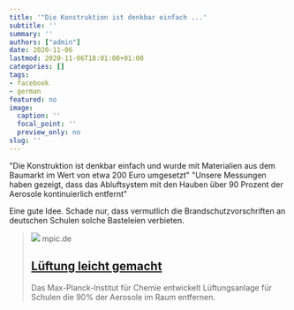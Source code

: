 ```yaml
---
title: '"Die Konstruktion ist denkbar einfach ...'
subtitle: ''
summary: ''
authors: ["admin"]
date: 2020-11-06
lastmod: 2020-11-06T18:01:08+01:00
categories: []
tags:
- facebook
- german
featured: no
image:
  caption: ''
  focal_point: ''
  preview_only: no
slug: ''
---
```

"Die Konstruktion ist denkbar einfach und wurde mit Materialien aus dem Baumarkt im Wert von etwa 200 Euro umgesetzt"
"Unsere Messungen haben gezeigt, dass das Abluftsystem mit den Hauben über 90 Prozent der Aerosole kontinuierlich entfernt"

Eine gute Idee. Schade nur, dass vermutlich die Brandschutzvorschriften an deutschen Schulen solche Basteleien verbieten.
> [![](https://www.mpic.de/4770913/teaser-1604062896.png)](https://www.mpic.de/4770837/eine-lueftungsanlage-fuer-schulen-zum-selberbauen)
> mpic.de
> ## [Lüftung leicht gemacht](https://www.mpic.de/4770837/eine-lueftungsanlage-fuer-schulen-zum-selberbauen)
>
>Das Max-Planck-Institut für Chemie entwickelt Lüftungsanlage für Schulen die 90% der Aerosole im Raum entfernen.


